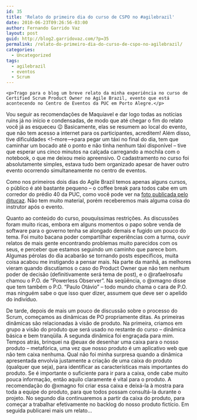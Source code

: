 ```yaml
---
id: 35
title: 'Relato do primeiro dia do curso de CSPO no #agilebrazil'
date: 2010-06-23T09:26:56-03:00
author: Fernando Garrido Vaz
layout: post
guid: http://blog2.garridovaz.com/?p=35
permalink: /relato-do-primeiro-dia-do-curso-de-cspo-no-agilebrazil/
categories:
  - Uncategorized
tags:
  - agilebrazil
  - eventos
  - Scrum
---
```

<!--:en-->

    <p>Trago para o blog um breve relato da minha experiência no curso de Certified Scrum Product Owner no Agile Brazil, evento que está acontecendo no Centro de Eventos da PUC em Porto Alegre.</p>
    

Vou seguir as recomendações de Maquiavel e dar logo todas as notícias ruins já no início e condensadas, de modo que até chegar o fim do relato você já as esqueceu 😉 Basicamente, elas se resumem ao local do evento, que não tem acesso a internet para os participantes, acreditem! Além disso, tive dificuldades <!&#8211;more&#8211;>para pegar um táxi no final do dia, tem que caminhar um bocado até o ponto e não tinha nenhum táxi disponível &#8211; tive que esperar uns cinco minutos na calçada carregando a mochila com o notebook, o que me deixou meio apreensivo. O cadastramento no curso foi absolutamente simples, estava tudo bem organizado apesar de haver outro evento ocorrendo simultaneamente no centro de eventos.

Como nos primeiros dois dias do Agile Brazil temos apenas alguns cursos, o público é até bastante pequeno &#8211; o coffee break para todos cabe em um corredor do prédio 40 da PUC, como você pode ver na <a href="http://tweetphoto.com/28533790" title="Coffee break no #agilebrazil" target="_blank">foto publicada pelo @tucaz</a>. Não tem muito material, porém receberemos mais alguma coisa do instrutor após o evento.

Quanto ao conteúdo do curso, pouquíssimas restrições. As discussões foram muito ricas, embora em alguns momentos o papo sobre venda de software para o governo tenha se alongado demais e fugido um pouco do tema. Foi muito bacana poder compartilhar experiências com a turma, ouvir relatos de mais gente encontrando problemas muito parecidos com os seus, e perceber que estamos seguindo um caminho que parece bom. Algumas pérolas do dia acabarão se tornando posts específicos, muita coisa acabou me instigando a pensar mais. Na parte da manhã, as melhores vieram quando discutíamos o caso do Product Owner que não tem nenhum poder de decisão (definitivamente será tema de post), e o @rafaelrosafu chamou o P.O. de &#8220;Powerless Observer&#8221;. Na seqüência, o @xmagno disse que tem também o P.O. &#8220;Paulo Otávio&#8221; &#8211; todo mundo chama o cara de P.O. mas ninguém sabe o que isso quer dizer, assumem que deve ser o apelido do indivíduo.

De tarde, depois de mais um pouco de discussão sobre o processo do Scrum, começamos as dinãmicas de PO propriamente ditas. As primeiras dinâmicas são relacionadas à visão de produto. Na primeira, criamos em grupo a visão do produto que será usado no restante do curso &#8211; dinâmica básica e bem tranqüila. A segunda dinâmica foi engraçada para mim. Tempos atrás, brinquei na @euax de desenhar uma caixa para o nosso produto &#8211; metafórica, uma vez que nosso produto é um aplicativo web que não tem caixa nenhuma. Qual não foi minha surpresa quando a dinâmica apresentada envolvia justamente a criação de uma caixa do produto (qualquer que seja), para identificar as características mais importantes do produto. Se é importante o suficiente para ir para a caixa, onde cabe muito pouca informação, então aquilo claramente é vital para o produto. A recomendação do @xmagno foi criar essa caixa e deixá-la à mostra para toda a equipe do produto, para que todos possam consultá-la durante o projeto. No segundo dia continuaremos a partir da caixa do produto, para começar a trabalhar efetivamente no backlog do nosso produto fictício. Em seguida publicarei mais um relato&#8230;

<!--:-->